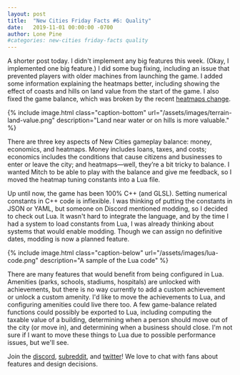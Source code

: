 ```yaml
---
layout: post
title:  "New Cities Friday Facts #6: Quality"
date:   2019-11-01 00:00:00 -0700
author: Lone Pine
#categories: new-cities friday-facts quality
---
```


A shorter post today. I didn't implement any big features this week. (Okay, I implemented one big feature.) I did some bug fixing, including an issue that prevented players with older machines from launching the game. I added some information explaining the heatmaps better, including showing the effect of coasts and hills on land value from the start of the game. I also fixed the game balance, which was broken by the recent [heatmaps change].

{% include image.html class="caption-bottom"
  url="/assets/images/terrain-land-value.png"
  description="Land near water or on hills is more valuable." %}

There are three key aspects of New Cities gameplay balance: money, economics, and heatmaps. Money includes loans, taxes, and costs; economics includes the conditions that cause citizens and businesses to enter or leave the city; and heatmaps—well, they’re a bit tricky to balance. I wanted Mitch to be able to play with the balance and give me feedback, so I moved the heatmap tuning constants into a Lua file.

Up until now, the game has been 100% C++ (and GLSL). Setting numerical constants in C++ code is inflexible. I was thinking of putting the constants in JSON or YAML, but someone on Discord mentioned modding, so I decided to check out Lua. It wasn't hard to integrate the language, and by the time I had a system to load constants from Lua, I was already thinking about systems that would enable modding. Though we can assign no definitive dates, modding is now a planned feature.

{% include image.html class="caption-below"
  url="/assets/images/lua-code.png"
  description="A sample of the Lua code" %}

There are many features that would benefit from being configured in Lua. Amenities (parks, schools, stadiums, hospitals) are unlocked with achievements, but there is no way currently to add a custom achievement or unlock a custom amenity. I'd like to move the achievements to Lua, and configuring amenities could live there too. A few game-balance related functions could possibly be exported to Lua, including computing the taxable value of a building, determining when a person should move out of the city (or move in), and determining when a business should close. I'm not sure if I want to move these things to Lua due to possible performance issues, but we'll see.

Join the [discord], [subreddit], and [twitter]! We love to chat with fans about features and design decisions.

[heatmaps change]: https://lonepine.io/2019/10/18/scale.html
[subreddit]: https://www.reddit.com/r/New_Cities
[discord]: https://discord.gg/udgeB2E
[twitter]: https://twitter.com/lone_pine_games


